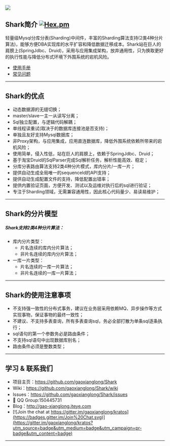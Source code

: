 ![](http://dl.iteye.com/upload/picture/pic/134645/8f35c1f5-43a6-358c-843e-00c3f9ab7271.jpg)
## Shark简介 [![Hex.pm](https://img.shields.io/hexpm/l/plug.svg)](http://www.apache.org/licenses/LICENSE-2.0.html)

轻量级Mysql分库分表(Sharding)中间件，丰富的Sharding算法支持(2类4种分片算法)，能够方便DBA实现库的水平扩容和降低数据迁移成本。Shark站在巨人的肩膀上(SpringJdbc、Druid)，采用与应用集成架构，放弃通用性，只为换取更好的执行性能与降低分布式环境下外围系统的宕机风险。<br>

- [使用手册](https://github.com/gaoxianglong/kratos/wiki)<br>
- [常见问题](https://github.com/gaoxianglong/kratos/wiki/常见问题)<br>

----------

## Shark的优点
- 动态数据源的无缝切换；<br>
- master/slave一主一从读写分离；<br>
- Sql独立配置，与逻辑代码解耦；<br>
- 单线程读重试(取决于的数据库连接池是否支持)；<br>
- 单独且友好支持Mysql数据库；<br>
- 非Proxy架构，与应用集成，应用直连数据库，降低外围系统依赖所带来的宕机风险；<br>
- 使用简单，侵入性低，站在巨人的肩膀上，依赖于SpringJdbc、Druid；<br>
- 基于淘宝Druid的SqlParser完成Sql解析任务，解析性能高效、稳定；<br>
- 分库分表路由算法支持2类4种分片模式，库内分片/一库一片；<br>
- 提供自动生成全局唯一的sequenceId的API支持；<br>
- 提供自动生成配置文件的支持，降低配置出错率；<br>
- 提供内置验证页面，方便开发、测试以及运维对执行后的sql进行验证；<br>
- 专注于Sharding领域，无需兼容通用性，因此核心代码量少、易读易维护；<br>

----------

## Shark的分片模型
##### Shark支持2类4种分片算法：
- 库内分片类型：
  - 片名连续的库内分片算法；
  - 非片名连续的库内分片算法；
- 一库一片类型：
  - 片名连续的一库一片算法；
  - 非片名连续的一库一片算法；

----------

## Shark的使用注意事项
- 不支持强一致性的分布式事务，建议在业务层采用依赖MQ、异步操作等方式实现事物，保证事物的最终一致性；
- 不建议、不支持多表查询，所有多表查询sql，务必全部打散为单条sql逐条执行；
- sql语句的第一个参数务必是路由条件；
- 不支持sql语句中出现数据库别名；
- 路由条件必须是整数类型；

----------

## 学习 & 联系我们
- 项目主页：https://github.com/gaoxianglong/Shark
- Wiki：https://github.com/gaoxianglong/Shark/wiki
- Issues：https://github.com/gaoxianglong/Shark/issues
- :penguin: QQ Group:150445731
- Blog：http://gao-xianglong.iteye.com
- [![Join the chat at https://gitter.im/gaoxianglong/kratos](https://badges.gitter.im/Join%20Chat.svg)](https://gitter.im/gaoxianglong/kratos?utm_source=badge&utm_medium=badge&utm_campaign=pr-badge&utm_content=badge)

----------
